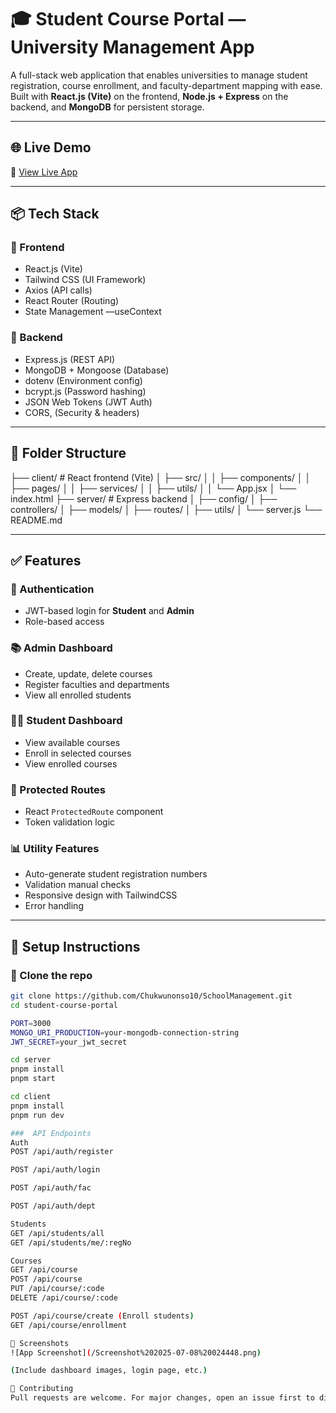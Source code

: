 # 🎓 Student Course Portal — University Management App

A full-stack web application that enables universities to manage student registration, course enrollment, and faculty-department mapping with ease. Built with **React.js (Vite)** on the frontend, **Node.js + Express** on the backend, and **MongoDB** for persistent storage.

---

## 🌐 Live Demo

🔗 [View Live App](https://schoolmanagement-1-frontend.onrender.com)

---

## 📦 Tech Stack

### 🔹 Frontend
- React.js (Vite)
- Tailwind CSS (UI Framework)
- Axios (API calls)
- React Router (Routing)
- State Management —useContext

### 🔹 Backend
- Express.js (REST API)
- MongoDB + Mongoose (Database)
- dotenv (Environment config)
- bcrypt.js (Password hashing)
- JSON Web Tokens (JWT Auth)
- CORS, (Security & headers)

---

## 📁 Folder Structure
├── client/ # React frontend (Vite)
│ ├── src/
│ │ ├── components/
│ │ ├── pages/
│ │ ├── services/
│ │ ├── utils/
│ │ └── App.jsx
│ └── index.html
├── server/ # Express backend
│ ├── config/
│ ├── controllers/
│ ├── models/
│ ├── routes/
│ ├── utils/
│ └── server.js
└── README.md



---

## ✅ Features

### 👤 Authentication
- JWT-based login for **Student** and **Admin**
- Role-based access

### 📚 Admin Dashboard
- Create, update, delete courses
- Register faculties and departments
- View all enrolled students

### 👨‍🎓 Student Dashboard
- View available courses
- Enroll in selected courses
- View enrolled courses

### 🔐 Protected Routes
- React `ProtectedRoute` component
- Token validation logic

### 📊 Utility Features
- Auto-generate student registration numbers
- Validation  manual checks
- Responsive design with TailwindCSS
- Error handling 

---

## 🧪 Setup Instructions

### 🚀 Clone the repo

```bash
git clone https://github.com/Chukwunonso10/SchoolManagement.git
cd student-course-portal

PORT=3000
MONGO_URI_PRODUCTION=your-mongodb-connection-string
JWT_SECRET=your_jwt_secret

cd server
pnpm install
pnpm start

cd client
pnpm install
pnpm run dev

###  API Endpoints
Auth
POST /api/auth/register

POST /api/auth/login

POST /api/auth/fac

POST /api/auth/dept

Students
GET /api/students/all
GET /api/students/me/:regNo

Courses
GET /api/course
POST /api/course
PUT /api/course/:code
DELETE /api/course/:code

POST /api/course/create (Enroll students)
GET /api/course/enrollment

📸 Screenshots
![App Screenshot](/Screenshot%202025-07-08%20024448.png)

(Include dashboard images, login page, etc.)

🤝 Contributing
Pull requests are welcome. For major changes, open an issue first to discuss.